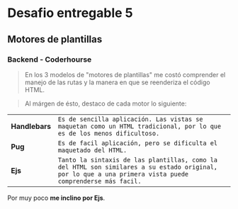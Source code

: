 # Desafio entregable 5

## Motores de plantillas

### Backend - Coderhourse


>En los 3 modelos de "motores de plantillas" me costó comprender el manejo de las rutas y la manera en que se reenderiza el código HTML.

>Al márgen de ésto, destaco de cada motor lo siguiente:


|                |                        |
|----------------|-------------------------------|
|**Handlebars**|`Es de sencilla aplicación. Las vistas se maquetan como un HTML tradicional, por lo que es de los menos dificultoso.`            |
|**Pug**          |`Es de facil aplicación, pero se dificulta el maquetado del HTML.`            |
|**Ejs**          |`Tanto la sintaxis de las plantillas, como la del HTML son similares a su estado original, por lo que a una primera vista puede comprenderse más facil.`|



Por muy poco **me inclino por Ejs**.
